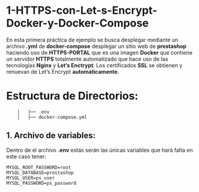 # 1-HTTPS-con-Let-s-Encrypt-Docker-y-Docker-Compose

En esta primera práctica de ejemplo se busca desplegar mediante un archivo **.yml** de **docker-compose** desplegar un sitio web de **prestashop** haciendo uso de **HTTPS-PORTAL** que es una imagen **Docker** que contiene un servidor **HTTPS** totalmente automatizado que hace uso de las tecnologías **Nginx** y **Let’s Enctrypt**. Los certificados **SSL** se obtienen y renuevan de Let’s Encrypt **automáticamente**.

 # Estructura de Directorios:

```
    │   ├── .env
    │   ├── docker-compose.yml

```
 ## 1. Archivo de variables:

 Dentro de el archivo **.env** estás serán las únicas variables que hará falta en este caso tener:
 
```
MYSQL_ROOT_PASSWORD=root
MYSQL_DATABASE=prestashop
MYSQL_USER=ps_user
MYSQL_PASSWORD=ps_password
```
